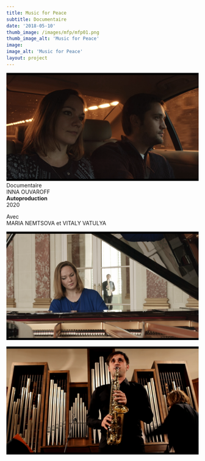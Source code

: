 ```yaml
---
title: Music for Peace
subtitle: Documentaire
date: '2018-05-10'
thumb_image: /images/mfp/mfp01.png
thumb_image_alt: 'Music for Peace'
image:
image_alt: 'Music for Peace'
layout: project
---
```


![](/images\mfp\mfp01.png)
<br>
Documentaire <br>
INNA OUVAROFF <br>
**Autoproduction** <br>
2020 <br>

Avec <br>
MARIA NEMTSOVA et VITALY VATULYA

![](/images\mfp\mfp02.png)

![](/images\mfp\mfp04.png)